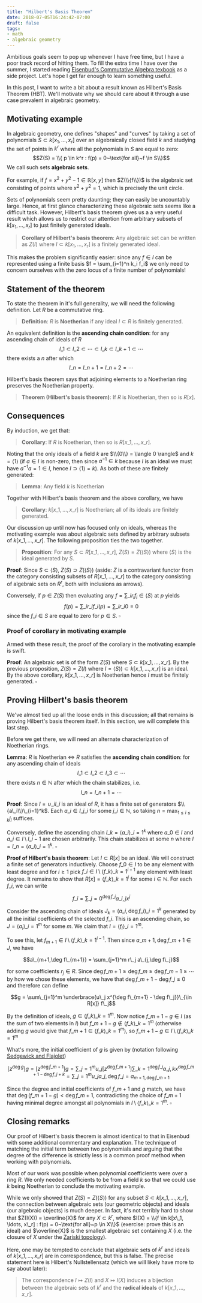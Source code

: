 ```yaml
---
title: "Hilbert's Basis Theorem"
date: 2018-07-05T16:24:42-07:00
draft: false
tags:
- math
- algebraic geometry
---
```


Ambitious goals seem to pop up whenever I have free time, but I have a poor track record of hitting them.
To fill the extra time I have over the summer, I started reading
[Eisenbud's Commutative Algebra texbook](https://www.springer.com/us/book/9780387942681)
as a side project. Let's hope I get far enough to learn something useful.

In this post, I want to write a bit about a result known as Hilbert's Basis Theorem (HBT). We'll motivate
why we should care about it through a use case prevalent in algebraic geometry.

## Motivating example

In algebraic geometry, one defines "shapes" and "curves" by taking a set of polynomials $S \subset k[x_1, \ldots, x_r]$
over an algebraically closed field $k$ and studying the set of points in $k^r$ where all the
polynomials in $S$ are equal to zero:
$$Z(S) = \\{ p \in k^r : f(p) = 0~\text{for all}~f \in S\\}$$
We call such sets **algebraic sets**.

For example, if $f = x^2 + y^2 - 1 \in \mathbb{R}[x,y]$ then $Z(\\{f\\})$ is the algebraic set consisting
of points where $x^2 + y^2 = 1$, which is precisely the unit circle.

Sets of polynomials seem pretty daunting; they can easily be uncountably large.
Hence, at first glance characterizing these algebraic sets seems like a difficult task.
However, Hilbert's basis theorem gives us a a very useful result which allows us to
restrict our attention from arbitrary subsets of $k[x_1, \ldots, x_r]$ to just
finitely generated ideals.

> **Corollary of Hilbert's basis theorem**: Any algebraic set can be written as $Z(I)$ where $I \subset k[x_1,
> \ldots, x_r]$ is a finitely generated ideal.

This makes the problem significantly easier: since any $f \in I$ can
be represented using a finite basis $f = \sum_{i=1}^n k_i f_i$ we only
need to concern ourselves with the zero locus of a finite number of polynomials!

## Statement of the theorem

To state the theorem in it's full generality, we will need the following definition.
Let $R$ be a commutative ring.

> **Definition**: $R$ is **Noetherian** if any ideal $I \subset R$ is finitely generated.

An equivalent definition is the **ascending chain condition**: for any ascending chain of ideals of $R$
$$I\_1 \subset I\_2 \subset \cdots \subset I\_k \subset I\_{k+1} \subset \cdots$$
there exists a $n$ after which
$$I\_n = I\_{n+1} = I\_{n+2} = \cdots$$

Hilbert's basis theorem says that adjoining elements to a Noetherian ring preserves the Noetherian property.

> **Theorem (Hilbert's basis theorem)**: If $R$ is Noetherian, then so is $R[x]$.

## Consequences

By induction, we get that:

> **Corollary**: If $R$ is Noetherian, then so is $R[x\_1, \ldots, x\_r]$.

Noting that the only ideals of a field $k$ are $\\{0\\} = \langle 0 \rangle$
and $k = \langle 1 \rangle$ (if $a \in I$ is non-zero, then since $a^{-1} \in
k$ because $I$ is an ideal we must have $a^{-1} a = 1 \in I$, hence $I \supset
\langle 1 \rangle = k$). As both of these are finitely generated:

> **Lemma**: Any field $k$ is Noetherian

Together with Hilbert's basis theorem and the above corollary, we have

> **Corollary**: $k[x\_1, \ldots, x\_r]$ is Noetherian; all of its ideals are finitely generated.

Our discussion up until now has focused only on ideals, whereas the motivating example
was about algebraic sets defined by arbitrary subsets of $k[x\_1, \ldots, x\_r]$.
The following proposition ties the two together.

> **Proposition**: For any $S \subset R[x\_1, \ldots, x\_r]$, $Z(S) = Z(\langle S \rangle)$
> where $\langle S \rangle$ is the ideal generated by $S$.

**Proof**: Since $S \subset \langle S \rangle$, $Z(S) \supset Z(\langle S \rangle)$
(aside: $Z$ is a contravariant functor from the category consisting subsets of $R[x\_1, \ldots, x\_r]$
to the category consisting of algebraic sets on $R^r$, both with inclusions as arrows).

Conversely, if $p \in Z(S)$ then evaluating any $f = \sum\_i r_i f_i
\in \langle S \rangle$ at $p$ yields $$f(p) = \sum\_i r\_i f\_i(p) = \sum\_i r\_i 0
= 0$$ since the $f\_i \in S$ are equal to zero for $p \in S$. $\square$

### Proof of corollary in motivating example

Armed with these result, the proof of the corollary in the motivating example is swift.

**Proof**: An algebraic set is of the form $Z(S)$
where $S \subset k[x\_1, \ldots, x\_r]$. By the previous proposition, $Z(S) = Z(I)$ 
where $I = \langle S \rangle) \subset k[x\_1, \ldots, x\_r]$ is an ideal.
By the above corollary, $k[x\_1, \ldots, x\_r]$ is Noetherian hence $I$ must be finitely generated. $\square$

## Proving Hilbert's basis theorem

We've almost tied up all the loose ends in this discussion; all that remains is proving Hilbert's basis
theorem itself. In this section, we will complete this last step.

Before we get there, we will need an alternate characterization of Noetherian rings.

**Lemma**: $R$ is Noetherian $\iff$ $R$ satisfies the **ascending chain condition**: for any ascending chain of ideals
$$I\_1 \subset I\_2 \subset I\_3 \subset \cdots$$
there exists $n \in \mathbb{N}$ after which the chain stabilizes, i.e.
$$I\_n = I\_{n+1} = \cdots$$

**Proof**: Since $I = \cup\_i I\_i$ is an ideal of $R$, it has a finite set of generators $\\{a\_i\\}\_{i=1}^k$.
Each $a\_i \in I\_{j\_{i}}$ for some $j\_{i} \in \mathbb{N}$, so taking $n = \max_{1 \leq i \leq k} j_i$ suffices.

Conversely, define the ascending chain $I\_k = \langle a\_i \rangle\_{i=1}^k$ where
$a\_0 \in I$ and $a\_i \in I \setminus I\_{i-1}$ are chosen arbitrarily. This chain
stabilizes at some $n$ where $I = I\_n = \langle a\_i \rangle\_{i=1}^k$. $\square$


**Proof of Hilbert's basis theorem**: Let $I \subset R[x]$ be an ideal.
We will construct a finite set of generators inductively.
Choose $f\_0 \in I$ to be any element with least degree and for $i \geq 1$ pick 
$f\_i \in I \setminus \langle f\_k \rangle\_{k=1}^{i-1}$ any element with least degree.
It remains to show that $R[x] = \langle f\_k \rangle\_{k=1}^{i}$ for some $i \in \mathbb{N}$.
For each $f\_i$, we can write

$$f\_i = \sum\_{j=0}^{\deg f\_i} a\_{i,j} x^{j}$$

Consider the ascending chain of ideals $J_k = (a\_{i, \deg f\_i})\_{i=1}^k$ generated by all the initial coefficients
of the selected $f\_i$. This is an ascending chain, so $J = \langle a_i \rangle\_{i=1}^m$ for some $m$. We claim
that $I = \langle f_i \rangle\_{i=1}^m$.

To see this, let $f_{m+1} \in I \setminus \langle f\_k \rangle\_{k=1}^{i-1}$. Then since $a\_{m+1,\deg f\_{m+1}} \in J$,
we have

$$a\_{m+1,\deg f\_{m+1}} = \sum_{j=1}^m r\_j a\_{j,\deg f\_j}$$

for some coefficients $r_j \in R$. Since $\deg f\_{m+1} \geq \deg f\_m \geq \deg f\_{m-1} \geq \cdots$
by how we chose these elements, we have that $\deg f\_{m+1} - \deg f\_j \geq 0$ and therefore can define

$$g = \sum\_{j=1}^m \underbrace{u\_j x^{\deg f\_{m+1} - \deg f\_j}}\_{\in R[x]} f\_j$$

By the definition of ideals, $g \in \langle f\_k \rangle\_{k=1}^{m}$.
Now notice $f\_{m+1} - g \in I$ (as the sum of two elements in $I$) but
$f\_{m+1} - g \not\in \langle f\_k \rangle\_{k=1}^{m}$ (otherwise adding $g$ 
would give that $f\_{m+1} \in \langle f\_k \rangle\_{k=1}^{m}$),
so $f\_{m+1} - g \in I \setminus \langle f\_k \rangle\_{k=1}^{m}$

What's more, the initial coefficient of $g$ is given by (notation following 
[Sedgewick and Flajolet](https://www.pearson.com/us/higher-education/program/Sedgewick-Introduction-to-the-Analysis-of-Algorithms-An-2nd-Edition/PGM152286.html))

$$[z^{\deg g}] g 
= [z^{\deg f\_{m+1}}] g 
= \sum\_{j=1}^m u\_j [z^{\deg f\_{m+1}}] \sum\_{k=1}^{\deg f\_j} a\_{j,k} x^{\deg f\_{m+1} - \deg f\_j + k}
= \sum\_{j=1}^m u\_j a\_{j,\deg f\_j}
= a_{m+1,\deg f\_{m+1}}$$

Since the degree and initial coefficients of $f\_{m+1}$ and $g$ match,
we have that $\deg(f\_{m+1} - g) < \deg f\_{m+1}$, contradicting the choice of
$f\_{m+1}$ having minimal degree amongst all polynomials in $I \setminus \langle f\_k \rangle\_{k=1}^{m}$.
$\square$

## Closing remarks

Our proof of Hilbert's basis theorem is almost identical to that in Eisenbud with some additional commentary and
explanation. The technique of matching the initial term between two polynomials and arguing
that the degree of the difference is strictly less is a common proof method when working with polynomials.

Most of our work was possible when polynomial coefficients were over a ring $R$. We only needed coefficients
to be from a field $k$ so that we could use $k$ being Noetherian to conclude the motivating example.

While we only showed that $Z(S) = Z(\langle S \rangle)$ for any subset $S \subset k[x\_1, \ldots, x\_r]$, the
connection between algebraic sets (our geometric objects) and ideals (our algebraic objects) is much deeper.
In fact, it's not terribly hard to show that $Z(I(X)) = \overline{X}$ for any $X \subset k^r$, where
$I(X) = \\{f \in k[x\_1, \ldots, x\_r] : f(p) = 0~\text{for all}~p \in X\\}$ (exercise: prove this is an ideal)
and $\overline{X}$ is the smallest algebraic set containing $X$ (i.e. the closure of $X$ under the
[Zariski topology](https://en.wikipedia.org/wiki/Zariski_topology)).

Here, one may be tempted to conclude that algebraic sets of $k^r$ and ideals of
$k[x\_1, \ldots, x\_r]$ are in correspondence, but this is false. The precise
statement here is Hilbert's Nullstellensatz (which we will likely have more to say about later):

> The correspondence $I \mapsto Z(I)$ and $X \mapsto I(X)$ induces a bijection between
> the algebraic sets of $k^r$ and the **radical ideals** of $k[x\_1, \ldots, x\_r]$.

